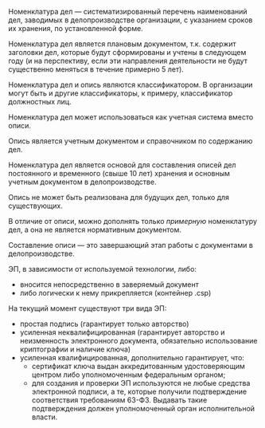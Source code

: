 Номенклатура дел — систематизированный перечень наименований дел, заводимых в делопроизводстве организации, с указанием сроков их хранения, по установленной форме.

Номенклатура дел является плановым документом, т.к. содержит заголовки дел, которые будут сформированы и учтены в следующем году (и на перспективу, если эти направления деятельности не будут существенно меняться в течение примерно 5 лет).

Номенклатура дел и опись являются классификатором. В организации могут быть и другие классификаторы, к примеру, классификатор должностных лиц.

Номенклатура дел может использоваться как учетная система вместо описи.

Опись является учетным документом и справочником по содержанию дел.

Номенклатура дел является основой для составления описей дел постоянного и временного (свыше 10 лет) хранения и основным учетным документом в делопроизводстве.

Опись не может быть реализована для будущих дел, только для существующих.

В отличие от описи, можно дополнять только _примерную_ номенклатуру дел, а она не является нормативным документом.

Составление описи — это завершающий этап работы с документами в делопроизводстве.


ЭП, в зависимости от используемой технологии, либо:
- вносится непосредственно в заверяемый документ
- либо логически к нему прикрепляется (контейнер .csp)

На текущий момент существуют три вида ЭП:
- простая подпись (гарантирует только авторство)
- усиленная неквалифицированная (гарантирует авторство и неизменность электронного документа, обязательно использование криптографии и наличие ключа)
- усиленная квалифицированная, дополнительно гарантирует, что:
	- сертификат ключа выдан аккредитованным удостоверяющим центром либо уполномоченным федеральным органом;
	- для создания и проверки ЭП используются не любые средства электронной подписи, а те, которые получили подтверждение соответствия требованиям 63-ФЗ. Выдавать такие подтверждения должен уполномоченный орган исполнительной власти.

